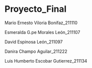 # Proyecto_Final

Mario Ernesto Viloria Bonifaz_211110

Esmeralda G.pe Morales León_211107

David Espinosa León_211097

Danira Champo Aguilar_211222

Luis Humberto Escobar Gutierrez_211134
